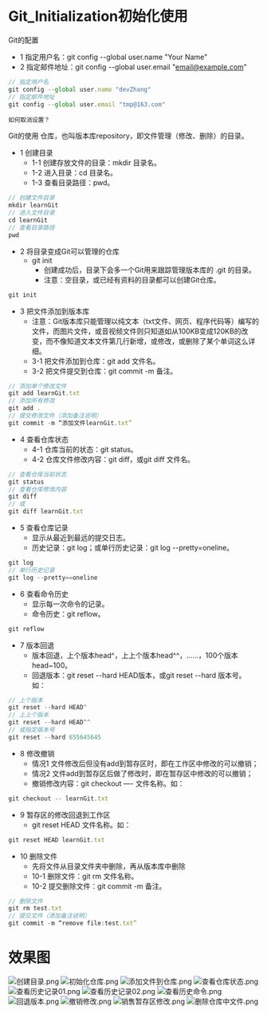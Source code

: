 # Git_Initialization初始化使用

Git的配置
* 1 指定用户名：git config --global user.name "Your Name"
* 2 指定邮件地址：git config --global user.email "email@example.com"
~~~ javascript
// 指定用户名
git config --global user.name "devZhang"
// 指定邮件地址
git config --global user.email "tmp@163.com"
~~~
`如何取消设置？`


Git的使用
仓库，也叫版本库repository，即文件管理（修改、删除）的目录。
* 1 创建目录
  * 1-1 创建存放文件的目录：mkdir 目录名。
  * 1-2 进入目录：cd 目录名。
  * 1-3 查看目录路径：pwd。
~~~ javascript
// 创建文件目录
mkdir learnGit
// 进入文件目录
cd learnGit
// 查看目录路径
pwd
~~~ 
* 2 将目录变成Git可以管理的仓库
  * git init
    * 创建成功后，目录下会多一个Git用来跟踪管理版本库的 .git 的目录。
    * 注意：空目录，或已经有资料的目录都可以创建Git仓库。
~~~ javascript
git init
~~~ 
* 3 把文件添加到版本库
  * 注意：Git版本库只能管理以纯文本（txt文件、网页、程序代码等）编写的文件，而图片文件，或音视频文件则只知道如从100KB变成120KB的改变，而不像知道文本文件第几行新增，或修改，或删除了某个单词这么详细。
  * 3-1 把文件添加到仓库：git add 文件名。
  * 3-2 把文件提交到仓库：git commit -m 备注。
~~~ javascript
// 添加单个修改文件
git add learnGit.txt
// 添加所有修改
git add .
// 提交修改文件（添加备注说明）
git commit -m “添加文件learnGit.txt”
~~~ 
* 4 查看仓库状态
  * 4-1 仓库当前的状态：git status。
  * 4-2 仓库文件修改内容：git diff，或git diff 文件名。
~~~ javascript
// 查看仓库当前状态
git status
// 查看仓库修改内容
git diff
// 或
git diff learnGit.txt
~~~ 
* 5 查看仓库记录
  * 显示从最近到最远的提交日志。
  * 历史记录：git log；或单行历史记录：git log --pretty=oneline。
~~~ javascript
git log
// 单行历史记录
git log --pretty==oneline
~~~ 
* 6 查看命令历史
  * 显示每一次命令的记录。
  * 命令历史：git reflow。
~~~ javascript
git reflow
~~~ 
* 7 版本回退
  * 版本回退，上个版本head^，上上个版本head^^，……，100个版本head~100。
  * 回退版本：git reset --hard HEAD版本，或git reset --hard 版本号。如：
~~~ javascript
// 上个版本 
git reset --hard HEAD^
// 上上个版本
git reset --hard HEAD^^
// 或指定版本号
git reset --hard 655645645
~~~ 
* 8 修改撤销
  * 情况1 文件修改后但没有add到暂存区时，即在工作区中修改的可以撤销；
  * 情况2 文件add到暂存区后做了修改时，即在暂存区中修改的可以撤销；
  * 撤销修改内容：git checkout —- 文件名称。如：
~~~ javascript
git checkout -- learnGit.txt
~~~ 
* 9 暂存区的修改回退到工作区
  * git reset HEAD 文件名称。如：
~~~ javascript
git reset HEAD learnGit.txt
~~~ 
* 10 删除文件
  * 先将文件从目录文件夹中删除，再从版本库中删除
  * 10-1 删除文件：git rm 文件名称。
  * 10-2 提交删除文件：git commit -m 备注。
~~~ javascript
// 删除文件
git rm test.txt
// 提交文件（添加备注说明）
git commit -m “remove file:test.txt”
~~~ 


# 效果图
![创建目录.png](./images/创建目录.png)
![初始化仓库.png](./images/初始化仓库.png)
![添加文件到仓库.png](./images/添加文件到仓库.png)
![查看仓库状态.png](./images/查看仓库状态.png)
![查看历史记录01.png](./images/查看历史记录01.png)
![查看历史记录02.png](./images/查看历史记录02.png)
![查看历史命令.png](./images/查看历史命令.png)
![回退版本.png](./images/回退版本.png)
![撤销修改.png](./images/撤销修改.png)
![销售暂存区修改.png](./images/销售暂存区修改.png)
![删除仓库中文件.png](./images/删除仓库中文件.png)








